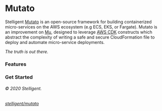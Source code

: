 # Mutato

Stelligent [Mutato](https://github.com/stelligent/mutato) is an open-source framework for building containerized micro-services on the AWS ecosystem (e.g ECS, EKS, or Fargate). Mutato is an improvement on [Mu](https://github.com/stelligent/mu), designed to leverage [AWS CDK](https://docs.aws.amazon.com/cdk/latest/guide/home.html) constructs which abstract the complexity of writing a safe and secure CloudFormation file to deploy and automate micro-service deployments.

_The truth is out there._


### Features


### Get Started


###### © 2020 Stelligent.
######  [stelligent/mutato](https://github.com/stelligent/mutato)
